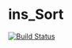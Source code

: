 # ins_Sort

[![Build Status](https://travis-ci.org/maxagava/ins_Sort.svg?branch=master)](https://travis-ci.org/maxagava/ins_Sort)



